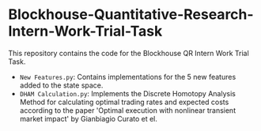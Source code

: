 # Blockhouse-Quantitative-Research-Intern-Work-Trial-Task

This repository contains the code for the Blockhouse QR Intern Work Trial Task.

- `New Features.py`: Contains implementations for the 5 new features added to the state space.
- `DHAM Calculation.py`: Implements the Discrete Homotopy Analysis Method for calculating optimal trading rates and expected costs according to the paper 'Optimal execution with nonlinear transient market impact' by Gianbiagio Curato et el.
